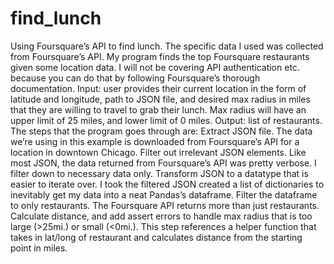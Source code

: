 # find_lunch
Using Foursquare’s API to find lunch. The specific data I used was collected from Foursquare’s API. My program finds the top Foursquare restaurants given some location data. I will not be covering API authentication etc. because you can do that by following Foursquare’s thorough documentation.
Input: user provides their current location in the form of latitude and longitude, path to JSON file, and desired max radius in miles that they are willing to travel to grab their lunch. Max radius will have an upper limit of 25 miles, and lower limit of 0 miles.
Output: list of restaurants.
The steps that the program goes through are:
Extract JSON file. The data we’re using in this example is downloaded from Foursquare’s API for a location in downtown Chicago.
Filter out irrelevant JSON elements. Like most JSON, the data returned from Foursquare’s API was pretty verbose. I filter down to necessary data only.
Transform JSON to a datatype that is easier to iterate over. I took the filtered JSON created a list of dictionaries to inevitably get my data into a neat Pandas’s dataframe.
Filter the dataframe to only restaurants. The Foursquare API returns more than just restaurants.
Calculate distance, and add assert errors to handle max radius that is too large (>25mi.) or small (<0mi.). This step references a helper function that takes in lat/long of restaurant and calculates distance from the starting point in miles.
